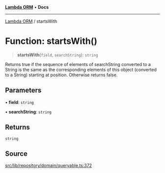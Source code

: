 [**Lambda ORM**](../README.md) • **Docs**

***

[Lambda ORM](../README.md) / startsWith

# Function: startsWith()

> **startsWith**(`field`, `searchString`): `string`

Returns true if the sequence of elements of searchString converted to a String is the
same as the corresponding elements of this object (converted to a String) starting at
position. Otherwise returns false.

## Parameters

• **field**: `string`

• **searchString**: `string`

## Returns

`string`

## Source

[src/lib/repository/domain/queryable.ts:372](https://github.com/lambda-orm/lambdaorm-base/blob/b57bb1d116951848254ba54a2a732f51efc20654/src/lib/repository/domain/queryable.ts#L372)
